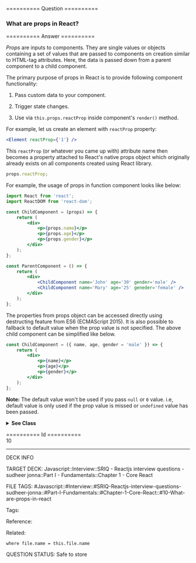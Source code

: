 ========== Question ==========  

### What are props in React?  

========== Answer ==========  

_Props_ are inputs to components. They are single values or objects containing a set of values that are passed to components on creation similar to HTML-tag attributes. Here, the data is passed down from a parent component to a child component.

The primary purpose of props in React is to provide following component functionality:

1. Pass custom data to your component.

2. Trigger state changes.

3. Use via `this.props.reactProp` inside component's `render()` method.

For example, let us create an element with `reactProp` property:

```jsx
<Element reactProp={'1'} />
```

This `reactProp` (or whatever you came up with) attribute name then becomes a property attached to React's native props object which originally already exists on all components created using React library.

```jsx
props.reactProp;
```

For example, the usage of props in function component looks like below:

```jsx
import React from 'react';
import ReactDOM from 'react-dom';

const ChildComponent = (props) => {
    return (
        <div>
            <p>{props.name}</p>
            <p>{props.age}</p>
            <p>{props.gender}</p>
        </div>
    );
};

const ParentComponent = () => {
    return (
        <div>
            <ChildComponent name='John' age='30' gender='male' />
            <ChildComponent name='Mary' age='25' geneder='female' />
        </div>
    );
};
```

The properties from props object can be accessed directly using destructing feature from ES6 (ECMAScript 2015). It is also possible to fallback to default value when the prop value is not specified. The above child component can be simplified like below.

```jsx
const ChildComponent = ({ name, age, gender = 'male' }) => {
    return (
        <div>
            <p>{name}</p>
            <p>{age}</p>
            <p>{gender}</p>
        </div>
    );
};
```

**Note:** The default value won't be used if you pass `null` or `0` value. i.e, default value is only used if the prop value is missed or `undefined` value has been passed.

  <details><summary><b>See Class</b></summary>

The Props accessed in Class Based Component as below

```jsx
import React from 'react';
import ReactDOM from 'react-dom';

class ChildComponent extends React.Component {
    render() {
        return (
            <div>
                <p>{this.props.name}</p>
                <p>{this.props.age}</p>
                <p>{this.props.gender}</p>
            </div>
        );
    }
}

class ParentComponent extends React.Component {
    render() {
        return (
            <div>
                <ChildComponent name='John' age='30' gender='male' />
                <ChildComponent name='Mary' age='25' gender='female' />
            </div>
        );
    }
}
```

  </details>

========== Id ==========  
10

---

DECK INFO

TARGET DECK: Javascript::Interview::SRIQ - Reactjs interview questions - sudheer jonna::Part I - Fundamentals::Chapter 1 - Core React

FILE TAGS: #Javascript::#Interview::#SRIQ-Reactjs-interview-questions-sudheer-jonna::#Part-I-Fundamentals::#Chapter-1-Core-React::#10-What-are-props-in-react

Tags:

Reference:

Related:

```dataview
where file.name = this.file.name
```

QUESTION STATUS: Safe to store
